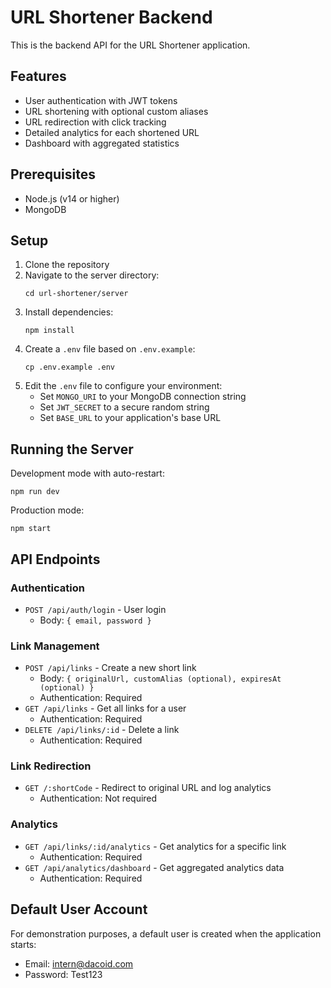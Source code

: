 # URL Shortener Backend

This is the backend API for the URL Shortener application.

## Features

- User authentication with JWT tokens
- URL shortening with optional custom aliases
- URL redirection with click tracking
- Detailed analytics for each shortened URL
- Dashboard with aggregated statistics

## Prerequisites

- Node.js (v14 or higher)
- MongoDB

## Setup

1. Clone the repository
2. Navigate to the server directory:
   ```
   cd url-shortener/server
   ```
3. Install dependencies:
   ```
   npm install
   ```
4. Create a `.env` file based on `.env.example`:
   ```
   cp .env.example .env
   ```
5. Edit the `.env` file to configure your environment:
   - Set `MONGO_URI` to your MongoDB connection string
   - Set `JWT_SECRET` to a secure random string
   - Set `BASE_URL` to your application's base URL

## Running the Server

Development mode with auto-restart:
```
npm run dev
```

Production mode:
```
npm start
```

## API Endpoints

### Authentication
- `POST /api/auth/login` - User login
  - Body: `{ email, password }`

### Link Management
- `POST /api/links` - Create a new short link
  - Body: `{ originalUrl, customAlias (optional), expiresAt (optional) }`
  - Authentication: Required
- `GET /api/links` - Get all links for a user
  - Authentication: Required
- `DELETE /api/links/:id` - Delete a link
  - Authentication: Required

### Link Redirection
- `GET /:shortCode` - Redirect to original URL and log analytics
  - Authentication: Not required

### Analytics
- `GET /api/links/:id/analytics` - Get analytics for a specific link
  - Authentication: Required
- `GET /api/analytics/dashboard` - Get aggregated analytics data
  - Authentication: Required

## Default User Account

For demonstration purposes, a default user is created when the application starts:
- Email: intern@dacoid.com
- Password: Test123

